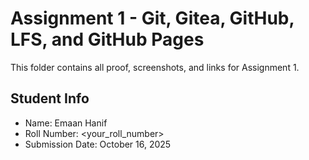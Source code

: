 # Assignment 1 - Git, Gitea, GitHub, LFS, and GitHub Pages
This folder contains all proof, screenshots, and links for Assignment 1.
## Student Info
- Name: Emaan Hanif
- Roll Number: <your_roll_number>
- Submission Date: October 16, 2025

